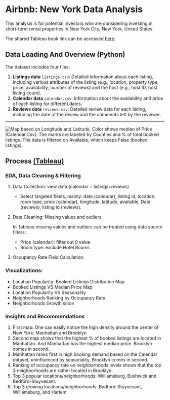 # Airbnb: New York Data Analysis

This analysis is for potential investors who are considering investing in short-term rental properties in New York City, New York, United States.


The shared Tableau book link can be accessed [here](https://public.tableau.com/app/profile/ma.ather.waleed/viz/NYAirbnbAnalysis_16930432859280/LocationPopularityBookedListingsDistribution).

## Data Loading And Overview (Python)

The dataset includes four files:

1.  **Listings data** `listings.csv`: Detailed information about each
    listing, including various attributes of the listing (e.g.,
    location, property type, price, availability, number of reviews) and
    the host (e.g., host ID, host listing count).
2.  **Calendar data** `calendar.csv`: Information about the availability and
    price of each listing for different dates.
3.  **Reviews data** `reviews.csv`: Detailed review data for each listing,
    including the date of the review and the comments left by the
    reviewer.

---

![Map based on Longitude and Latitude. Color shows median of Price (Calendar.Csv). The marks are labeled by Counties and % of total booked listings. The data is filtered on Available, which keeps False (booked listings).](https://i.imgur.com/07bXXEm.png)

## Process [(Tableau)](https://public.tableau.com/app/profile/ma.ather.waleed/viz/NYAirbnbAnalysis_16930432859280/LocationPopularityBookedListingsDistribution)


### EDA, Data Cleaning & Filtering

1. Data Collection: view data (calendar + listings+reviews)

    - Select targeted fields, mainly: date (calendar), listing id, location, room type, price (calendar), longitude, latitude, available, Date (reviews), listing id (reviews).

2. Data Cleaning: Missing values and outliers

    In Tableau missing values and outliers can be treated using data source filters:

    - Price (calendar): filter out 0 value
    - Room type: exclude Hotel Rooms

3. Occupancy Rate Field Calculation:

### Visualizations:

-   Location Popularity: Booked Listings Distribution Map
-   Booked Listings VS Median Price Map
-   Location Popularity VS Seasonality
-   Neighborhoods Ranking by Occupancy Rate
-   Neighborhoods Growth since

### Insights and Recommendations

1.  First map: One can easily notice the high density around the center of New York: Manhattan and Brooklyn
2.  Second map shows that the highest % of booked listings are located in Manhattan. And Manhattan has the highest median price. Brooklyn comes in second.
3.  Manhattan ranks first in high booking demand based on the Calendar dataset, uninfluenced by seasonality, Brooklyn comes in second.
4.  Ranking of occupancy rate on neighborhoods levels shows that the top 3 neighborhoods are rather located in Brooklyn.
5.  Top 3 popular locations/neighborhoods: Williamsburg, Bushwick and Bedford-Stuyvesant.
6.  Top 3 growing locations/neighborhoods: Bedford-Stuyvesant, Williamsburg, and Harlem.
